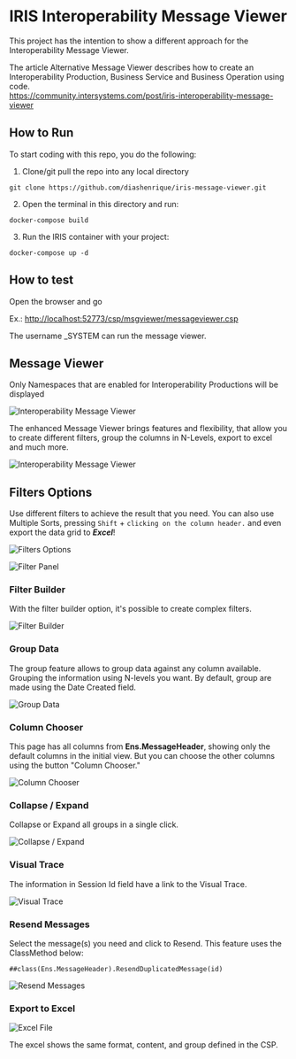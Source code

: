 # IRIS Interoperability Message Viewer

This project has the intention to show a different approach for the Interoperability Message Viewer.

The article Alternative Message Viewer describes how to create an Interoperability Production, Business Service and Business Operation using code.<br>
<https://community.intersystems.com/post/iris-interoperability-message-viewer> <br>

## How to Run

To start coding with this repo, you do the following:

1. Clone/git pull the repo into any local directory

```shell
git clone https://github.com/diashenrique/iris-message-viewer.git
```

2. Open the terminal in this directory and run:

```shell
docker-compose build
```

3. Run the IRIS container with your project:

```shell
docker-compose up -d
```

## How to test

Open the browser and go

Ex.: <http://localhost:52773/csp/msgviewer/messageviewer.csp>

The username _SYSTEM can run the message viewer.

## Message Viewer

Only Namespaces that are enabled for Interoperability Productions will be displayed

![Interoperability Message Viewer](https://raw.githubusercontent.com/diashenrique/iris-message-viewer/master/images/InteroperabilityNamespace.png)

The enhanced Message Viewer brings features and flexibility, that allow you to create different filters, group the columns in N-Levels, export to excel and much more.

![Interoperability Message Viewer](https://raw.githubusercontent.com/diashenrique/iris-message-viewer/master/images/MessageViewer.png)

## Filters Options

Use different filters to achieve the result that you need. You can also use Multiple Sorts, pressing `Shift` + `clicking on the column header.` and even export the data grid to _**Excel**_!

![Filters Options](https://raw.githubusercontent.com/diashenrique/iris-message-viewer/master/images/FilterOption.gif)

![Filter Panel](https://raw.githubusercontent.com/diashenrique/iris-message-viewer/master/images/FilterPanel.gif)

### Filter Builder

With the filter builder option, it's possible to create complex filters.

![Filter Builder](https://raw.githubusercontent.com/diashenrique/iris-message-viewer/master/images/FilterBuilder.gif)

### Group Data

The group feature allows to group data against any column available. Grouping the information using N-levels you want. By default, group are made using the Date Created field.

![Group Data](https://raw.githubusercontent.com/diashenrique/iris-message-viewer/master/images/GroupByFunction.gif)

### Column Chooser

This page has all columns from **Ens.MessageHeader**, showing only the default columns in the initial view. But you can choose the other columns using the button "Column Chooser."

![Column Chooser](https://raw.githubusercontent.com/diashenrique/iris-message-viewer/master/images/ColumnChooser.gif)

### Collapse / Expand

Collapse or Expand all groups in a single click.

![Collapse / Expand](https://raw.githubusercontent.com/diashenrique/iris-message-viewer/master/images/Collapse_Expand.gif)

### Visual Trace

The information in Session Id field have a link to the Visual Trace.

![Visual Trace](https://raw.githubusercontent.com/diashenrique/iris-message-viewer/master/images/MessageVisualTrace.png)

### Resend Messages

Select the message(s) you need and click to Resend. This feature uses the ClassMethod below:

```terminal
##class(Ens.MessageHeader).ResendDuplicatedMessage(id)
```

![Resend Messages](https://raw.githubusercontent.com/diashenrique/iris-message-viewer/master/images/ResendMessage.gif)

### Export to Excel

![Excel File](https://raw.githubusercontent.com/diashenrique/iris-message-viewer/master/images/ExportToExcel.png)

The excel shows the same format, content, and group defined in the CSP.
